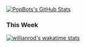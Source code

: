 [![PopBots's GitHub Stats](https://github-readme-stats.vercel.app/api?username=popbot&count_private=true&show_icons=true&theme=panda&hide_rank=false)](https://github.com/anuraghazra/github-readme-stats)

### This Week
[![willianrod's wakatime stats](https://github-readme-stats.vercel.app/api/wakatime?username=PopBot)](https://github.com/anuraghazra/github-readme-stats)


